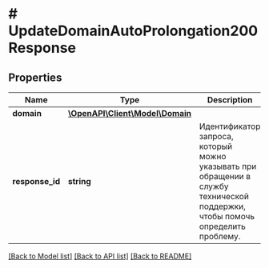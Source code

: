 # # UpdateDomainAutoProlongation200Response

## Properties

Name | Type | Description | Notes
------------ | ------------- | ------------- | -------------
**domain** | [**\OpenAPI\Client\Model\Domain**](Domain.md) |  |
**response_id** | **string** | Идентификатор запроса, который можно указывать при обращении в службу технической поддержки, чтобы помочь определить проблему. |

[[Back to Model list]](../../README.md#models) [[Back to API list]](../../README.md#endpoints) [[Back to README]](../../README.md)
